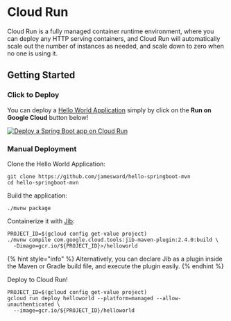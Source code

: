 # Cloud Run

Cloud Run is a fully managed container runtime environment, where you can deploy any HTTP serving containers, and Cloud Run will automatically scale out the number of instances as needed, and scale down to zero when no one is using it.

## Getting Started

### Click to Deploy

You can deploy a [Hello World Application](https://github.com/jamesward/hello-springboot-mvn.git) simply by click on the **Run on Google Cloud** button below!

[![Deploy a Spring Boot app on Cloud Run](https://deploy.cloud.run/button.svg)](https://deploy.cloud.run/?git_repo=https://github.com/jamesward/hello-springboot-mvn.git)

### Manual Deployment

Clone the Hello World Application:

```text
git clone https://github.com/jamesward/hello-springboot-mvn
cd hello-springboot-mvn
```

Build the application:

```text
./mvnw package
```

Containerize it with [Jib](https://github.com/GoogleContainerTools/jib):

```text
PROJECT_ID=$(gcloud config get-value project)
./mvnw compile com.google.cloud.tools:jib-maven-plugin:2.4.0:build \
  -Dimage=gcr.io/${PROJECT_ID}>/helloworld
```

{% hint style="info" %}
Alternatively, you can declare Jib as a plugin inside the Maven or Gradle build file, and execute the plugin easily.
{% endhint %}

Deploy to Cloud Run!

```text
PROJECT_ID=$(gcloud config get-value project)
gcloud run deploy helloworld --platform=managed --allow-unauthenticated \
  --image=gcr.io/${PROJECT_ID}/helloworld
```

